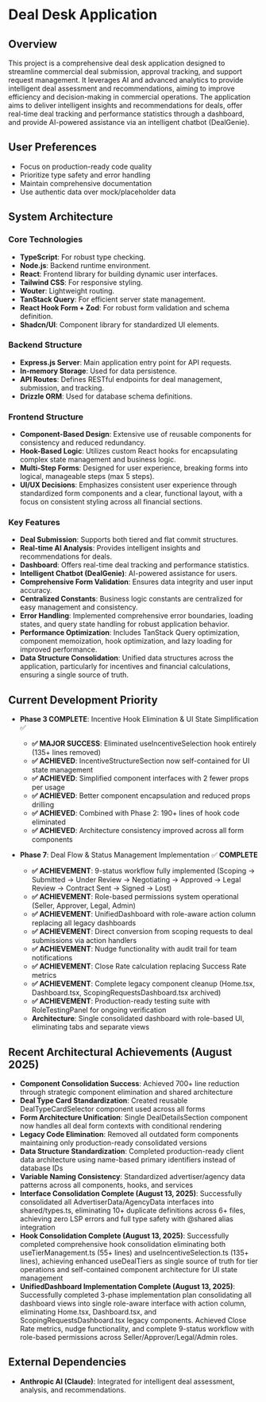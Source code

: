 # Deal Desk Application

## Overview
This project is a comprehensive deal desk application designed to streamline commercial deal submission, approval tracking, and support request management. It leverages AI and advanced analytics to provide intelligent deal assessment and recommendations, aiming to improve efficiency and decision-making in commercial operations. The application aims to deliver intelligent insights and recommendations for deals, offer real-time deal tracking and performance statistics through a dashboard, and provide AI-powered assistance via an intelligent chatbot (DealGenie).

## User Preferences
- Focus on production-ready code quality
- Prioritize type safety and error handling
- Maintain comprehensive documentation
- Use authentic data over mock/placeholder data

## System Architecture

### Core Technologies
- **TypeScript**: For robust type checking.
- **Node.js**: Backend runtime environment.
- **React**: Frontend library for building dynamic user interfaces.
- **Tailwind CSS**: For responsive styling.
- **Wouter**: Lightweight routing.
- **TanStack Query**: For efficient server state management.
- **React Hook Form + Zod**: For robust form validation and schema definition.
- **Shadcn/UI**: Component library for standardized UI elements.

### Backend Structure
- **Express.js Server**: Main application entry point for API requests.
- **In-memory Storage**: Used for data persistence.
- **API Routes**: Defines RESTful endpoints for deal management, submission, and tracking.
- **Drizzle ORM**: Used for database schema definitions.

### Frontend Structure
- **Component-Based Design**: Extensive use of reusable components for consistency and reduced redundancy.
- **Hook-Based Logic**: Utilizes custom React hooks for encapsulating complex state management and business logic.
- **Multi-Step Forms**: Designed for user experience, breaking forms into logical, manageable steps (max 5 steps).
- **UI/UX Decisions**: Emphasizes consistent user experience through standardized form components and a clear, functional layout, with a focus on consistent styling across all financial sections.

### Key Features
- **Deal Submission**: Supports both tiered and flat commit structures.
- **Real-time AI Analysis**: Provides intelligent insights and recommendations for deals.
- **Dashboard**: Offers real-time deal tracking and performance statistics.
- **Intelligent Chatbot (DealGenie)**: AI-powered assistance for users.
- **Comprehensive Form Validation**: Ensures data integrity and user input accuracy.
- **Centralized Constants**: Business logic constants are centralized for easy management and consistency.
- **Error Handling**: Implemented comprehensive error boundaries, loading states, and query state handling for robust application behavior.
- **Performance Optimization**: Includes TanStack Query optimization, component memoization, hook optimization, and lazy loading for improved performance.
- **Data Structure Consolidation**: Unified data structures across the application, particularly for incentives and financial calculations, ensuring a single source of truth.

## Current Development Priority
- **Phase 3 COMPLETE**: Incentive Hook Elimination & UI State Simplification ✅
  - **✅ MAJOR SUCCESS**: Eliminated useIncentiveSelection hook entirely (135+ lines removed)
  - **✅ ACHIEVED**: IncentiveStructureSection now self-contained for UI state management
  - **✅ ACHIEVED**: Simplified component interfaces with 2 fewer props per usage
  - **✅ ACHIEVED**: Better component encapsulation and reduced props drilling
  - **✅ ACHIEVED**: Combined with Phase 2: 190+ lines of hook code eliminated
  - **✅ ACHIEVED**: Architecture consistency improved across all form components

- **Phase 7**: Deal Flow & Status Management Implementation ✅ **COMPLETE**
  - **✅ ACHIEVEMENT**: 9-status workflow fully implemented (Scoping → Submitted → Under Review → Negotiating → Approved → Legal Review → Contract Sent → Signed → Lost)
  - **✅ ACHIEVEMENT**: Role-based permissions system operational (Seller, Approver, Legal, Admin)
  - **✅ ACHIEVEMENT**: UnifiedDashboard with role-aware action column replacing all legacy dashboards
  - **✅ ACHIEVEMENT**: Direct conversion from scoping requests to deal submissions via action handlers
  - **✅ ACHIEVEMENT**: Nudge functionality with audit trail for team notifications
  - **✅ ACHIEVEMENT**: Close Rate calculation replacing Success Rate metrics
  - **✅ ACHIEVEMENT**: Complete legacy component cleanup (Home.tsx, Dashboard.tsx, ScopingRequestsDashboard.tsx archived)
  - **✅ ACHIEVEMENT**: Production-ready testing suite with RoleTestingPanel for ongoing verification
  - **Architecture**: Single consolidated dashboard with role-based UI, eliminating tabs and separate views

## Recent Architectural Achievements (August 2025)
- **Component Consolidation Success**: Achieved 700+ line reduction through strategic component elimination and shared architecture
- **Deal Type Card Standardization**: Created reusable DealTypeCardSelector component used across all forms
- **Form Architecture Unification**: Single DealDetailsSection component now handles all deal form contexts with conditional rendering
- **Legacy Code Elimination**: Removed all outdated form components maintaining only production-ready consolidated versions
- **Data Structure Standardization**: Completed production-ready client data architecture using name-based primary identifiers instead of database IDs
- **Variable Naming Consistency**: Standardized advertiser/agency data patterns across all components, hooks, and services
- **Interface Consolidation Complete (August 13, 2025)**: Successfully consolidated all AdvertiserData/AgencyData interfaces into shared/types.ts, eliminating 10+ duplicate definitions across 6+ files, achieving zero LSP errors and full type safety with @shared alias integration
- **Hook Consolidation Complete (August 13, 2025)**: Successfully completed comprehensive hook consolidation eliminating both useTierManagement.ts (55+ lines) and useIncentiveSelection.ts (135+ lines), achieving enhanced useDealTiers as single source of truth for tier operations and self-contained component architecture for UI state management
- **UnifiedDashboard Implementation Complete (August 13, 2025)**: Successfully completed 3-phase implementation plan consolidating all dashboard views into single role-aware interface with action column, eliminating Home.tsx, Dashboard.tsx, and ScopingRequestsDashboard.tsx legacy components. Achieved Close Rate metrics, nudge functionality, and complete 9-status workflow with role-based permissions across Seller/Approver/Legal/Admin roles.

## External Dependencies
- **Anthropic AI (Claude)**: Integrated for intelligent deal assessment, analysis, and recommendations.